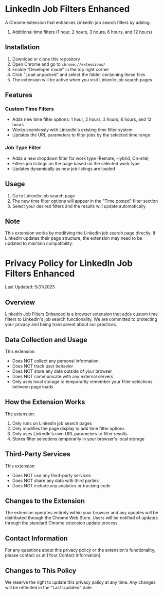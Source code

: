 # LinkedIn Job Filters Enhanced

A Chrome extension that enhances LinkedIn job search filters by adding:
1. Additional time filters (1 hour, 2 hours, 3 hours, 6 hours, and 12 hours)

## Installation

1. Download or clone this repository
2. Open Chrome and go to `chrome://extensions/`
3. Enable "Developer mode" in the top right corner
4. Click "Load unpacked" and select the folder containing these files
5. The extension will be active when you visit LinkedIn job search pages

## Features

### Custom Time Filters
- Adds new time filter options: 1 hour, 2 hours, 3 hours, 6 hours, and 12 hours
- Works seamlessly with LinkedIn's existing time filter system
- Updates the URL parameters to filter jobs by the selected time range

### Job Type Filter
- Adds a new dropdown filter for work type (Remote, Hybrid, On-site)
- Filters job listings on the page based on the selected work type
- Updates dynamically as new job listings are loaded

## Usage

1. Go to LinkedIn job search page
2. The new time filter options will appear in the "Time posted" filter section
3. Select your desired filters and the results will update automatically

## Note

This extension works by modifying the LinkedIn job search page directly. If LinkedIn updates their page structure, the extension may need to be updated to maintain compatibility. 

# Privacy Policy for LinkedIn Job Filters Enhanced

Last Updated: 5/31/2025

## Overview
LinkedIn Job Filters Enhanced is a browser extension that adds custom time filters to LinkedIn's job search functionality. We are committed to protecting your privacy and being transparent about our practices.

## Data Collection and Usage
This extension:
- Does NOT collect any personal information
- Does NOT track user behavior
- Does NOT store any data outside of your browser
- Does NOT communicate with any external servers
- Only uses local storage to temporarily remember your filter selections between page loads

## How the Extension Works
The extension:
1. Only runs on LinkedIn job search pages
2. Only modifies the page display to add time filter options
3. Only uses LinkedIn's own URL parameters to filter results
4. Stores filter selections temporarily in your browser's local storage

## Third-Party Services
This extension:
- Does NOT use any third-party services
- Does NOT share any data with third parties
- Does NOT include any analytics or tracking code

## Changes to the Extension
The extension operates entirely within your browser and any updates will be distributed through the Chrome Web Store. Users will be notified of updates through the standard Chrome extension update process.

## Contact Information
For any questions about this privacy policy or the extension's functionality, please contact us at [Your Contact Information].

## Changes to This Policy
We reserve the right to update this privacy policy at any time. Any changes will be reflected in the "Last Updated" date.